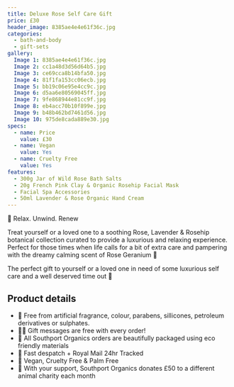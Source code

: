 ```yaml
---
title: Deluxe Rose Self Care Gift
price: £30
header_image: 8385ae4e4e61f36c.jpg
categories:
  - bath-and-body
  - gift-sets
gallery:
  Image 1: 8385ae4e4e61f36c.jpg
  Image 2: cc1a48d3d56d64b5.jpg
  Image 3: ce69cca8b14bfa50.jpg
  Image 4: 81f1fa153cc06ecb.jpg
  Image 5: bb19c06e95e4cc9c.jpg
  Image 6: d5aa6e80569045ff.jpg
  Image 7: 9fe868944e81cc9f.jpg
  Image 8: eb4acc70b10f899e.jpg
  Image 9: b48b462bd7461d56.jpg
  Image 10: 975de8cada889e30.jpg
specs:
  - name: Price
    value: £30
  - name: Vegan
    value: Yes
  - name: Cruelty Free
    value: Yes
features:
  - 300g Jar of Wild Rose Bath Salts
  - 20g French Pink Clay & Organic Rosehip Facial Mask
  - Facial Spa Accessories
  - 50ml Lavender & Rose Organic Hand Cream
---
```


🌸 Relax. Unwind. Renew

Treat yourself or a loved one to a soothing Rose, Lavender & Rosehip botanical collection curated to provide a luxurious and relaxing experience. Perfect for those times when life calls for a bit of extra care and pampering with the dreamy calming scent of Rose Geranium 🌸

The perfect gift to yourself or a loved one in need of some luxurious self care and a well deserved time out 🌹

## Product details

- 🍊 Free from artificial fragrance, colour, parabens, sillicones, petroleum derivatives or sulphates.
- ✍🏼 Gift messages are free with every order!
- 🌿 All Southport Organics orders are beautifully packaged using eco friendly materials
- 📮 Fast despatch + Royal Mail 24hr Tracked
- 🐰 Vegan, Cruelty Free & Palm Free
- 🐾 With your support, Southport Organics donates £50 to a different animal charity each month
